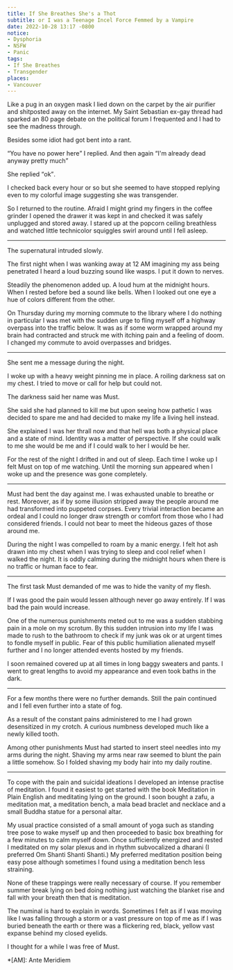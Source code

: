 ```yaml
---
title: If She Breathes She's a Thot
subtitle: or I was a Teenage Incel Force Femmed by a Vampire
date: 2022-10-28 13:17 -0800
notice:
- Dysphoria
- NSFW
- Panic
tags:
- If She Breathes
- Transgender
places:
- Vancouver
---
```

Like a pug in an oxygen mask I lied down on the carpet by the air
purifier and shitposted away on the internet.  My Saint Sebastian
ex-gay thread had sparked an 80 page debate on the political forum I
frequented and I had to see the madness through.

Besides some idiot had got bent into a rant.

<q>You have no power here</q> I replied.  And then again <q>I'm already dead
anyway pretty much</q>

She replied <q>ok</q>.

I checked back every hour or so but she seemed to have stopped
replying even to my colorful image suggesting she was transgender.

So I returned to the routine.  Afraid I might grind my fingers in the
coffee grinder I opened the drawer it was kept in and checked it was
safely unplugged and stored away.  I stared up at the popcorn ceiling
breathless and watched little technicolor squiggles swirl around until
I fell asleep.

***

The supernatural intruded slowly.

The first night when I was wanking away at 12&nbsp;AM imagining my ass
being penetrated I heard a loud buzzing sound like wasps.  I put it
down to nerves.

Steadily the phenomenon added up.  A loud hum at the midnight hours.
When I rested before bed a sound like bells.  When I looked out one
eye a hue of colors different from the other.

On Thursday during my morning commute to the library where I do
nothing in particular I was met with the sudden urge to fling myself
off a highway overpass into the traffic below.  It was as if some worm
wrapped around my brain had contracted and struck me with itching pain
and a feeling of doom.  I changed my commute to avoid overpasses and
bridges.

***

She sent me a message during the night.

I woke up with a heavy weight pinning me in place.  A roiling darkness
sat on my chest.  I tried to move or call for help but could not.

The darkness said her name was Must.

She said she had planned to kill me but upon seeing how pathetic I was
decided to spare me and had decided to make my life a living hell
instead.

She explained I was her thrall now and that hell was both a physical
place and a state of mind.  Identity was a matter of perspective.  If
she could walk to me she would be me and if I could walk to her I
would be her.

For the rest of the night I drifted in and out of sleep.  Each time I
woke up I felt Must on top of me watching.  Until the morning sun
appeared when I woke up and the presence was gone completely.

***

Must had bent the day against me.  I was exhausted unable to breathe
or rest.  Moreover, as if by some illusion stripped away the people
around me had transformed into puppeted corpses.  Every trivial
interaction became an ordeal and I could no longer draw strength or
comfort from those who I had considered friends.  I could not bear to
meet the hideous gazes of those around me.

During the night I was compelled to roam by a manic energy.  I felt
hot ash drawn into my chest when I was trying to sleep and cool relief
when I walked the night.  It is oddly calming during the midnight
hours when there is no traffic or human face to fear.

***

The first task Must demanded of me was to hide the vanity of my flesh.

If I was good the pain would lessen although never go away entirely.
If I was bad the pain would increase.

One of the numerous punishments meted out to me was a sudden stabbing
pain in a mole on my scrotum.  By this sudden intrusion into my life I
was made to rush to the bathroom to check if my junk was ok or at
urgent times to fondle myself in public.  Fear of this public
humiliation alienated myself further and I no longer attended events
hosted by my friends.

I soon remained covered up at all times in long baggy sweaters and
pants.  I went to great lengths to avoid my appearance and even took
baths in the dark.

***

For a few months there were no further demands.  Still the pain
continued and I fell even further into a state of fog.

As a result of the constant pains administered to me I had grown
desensitized in my crotch.  A curious numbness developed much like a
newly killed tooth.

Among other punishments Must had started to insert steel needles into
my arms during the night.  Shaving my arms near raw seemed to blunt
the pain a little somehow.  So I folded shaving my body hair into my
daily routine.

***

To cope with the pain and suicidal ideations I developed an intense
practise of meditation.  I found it easiest to get started with the
book Meditation in Plain English and meditating lying on the ground.
I soon bought a zafu, a meditation mat, a meditation bench, a mala
bead braclet and necklace and a small Buddha statue for a personal
altar.

My usual practice consisted of a small amount of yoga such as standing
tree pose to wake myself up and then proceeded to basic box breathing
for a few minutes to calm myself down.  Once sufficiently energized
and rested I meditated on my solar plexus and in rhythm subvocalized a
dharani (I preferred Om Shanti Shanti Shanti.)  My preferred
meditation position being easy pose although sometimes I found using a
meditation bench less straining.

None of these trappings were really necessary of course.  If you
remember summer break lying on bed doing nothing just watching the
blanket rise and fall with your breath then that is meditation.

The numinal is hard to explain in words.  Sometimes I felt as if I was
moving like I was falling through a storm or a vast pressure on top of
me as if I was buried beneath the earth or there was a flickering red,
black, yellow vast expanse behind my closed eyelids.

I thought for a while I was free of Must.

*[AM]: Ante Meridiem

